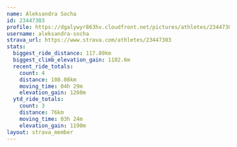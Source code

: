```yaml
---
name: Aleksandra Socha
id: 23447303
profile: https://dgalywyr863hv.cloudfront.net/pictures/athletes/23447303/14745546/4/large.jpg
username: aleksandra-socha
strava_url: https://www.strava.com/athletes/23447303
stats:
  biggest_ride_distance: 117.89km
  biggest_climb_elevation_gain: 1102.6m
  recent_ride_totals:
    count: 4
    distance: 108.08km
    moving_time: 04h 29m
    elevation_gain: 1260m
  ytd_ride_totals:
    count: 3
    distance: 76km
    moving_time: 03h 24m
    elevation_gain: 1190m
layout: strava_member
--- 
```

